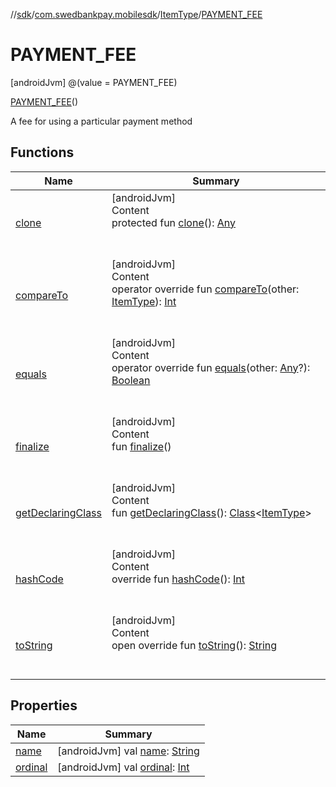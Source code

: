 //[sdk](../../../../index.md)/[com.swedbankpay.mobilesdk](../../index.md)/[ItemType](../index.md)/[PAYMENT_FEE](index.md)



# PAYMENT_FEE  
 [androidJvm] @(value = PAYMENT_FEE)  
  
[PAYMENT_FEE](index.md)()  


A fee for using a particular payment method

   


## Functions  
  
|  Name |  Summary | 
|---|---|
| <a name="kotlin/Enum/clone/#/PointingToDeclaration/"></a>[clone](../../-re-order-purchase-indicator/-r-e-o-r-d-e-r-e-d/index.md#%5Bkotlin%2FEnum%2Fclone%2F%23%2FPointingToDeclaration%2F%5D%2FFunctions%2F2101262426)| <a name="kotlin/Enum/clone/#/PointingToDeclaration/"></a>[androidJvm]  <br>Content  <br>protected fun [clone](../../-re-order-purchase-indicator/-r-e-o-r-d-e-r-e-d/index.md#%5Bkotlin%2FEnum%2Fclone%2F%23%2FPointingToDeclaration%2F%5D%2FFunctions%2F2101262426)(): [Any](https://kotlinlang.org/api/latest/jvm/stdlib/kotlin/-any/index.html)  <br><br><br>|
| <a name="kotlin/Enum/compareTo/#com.swedbankpay.mobilesdk.ItemType/PointingToDeclaration/"></a>[compareTo](../-o-t-h-e-r/index.md#%5Bkotlin%2FEnum%2FcompareTo%2F%23com.swedbankpay.mobilesdk.ItemType%2FPointingToDeclaration%2F%5D%2FFunctions%2F2101262426)| <a name="kotlin/Enum/compareTo/#com.swedbankpay.mobilesdk.ItemType/PointingToDeclaration/"></a>[androidJvm]  <br>Content  <br>operator override fun [compareTo](../-o-t-h-e-r/index.md#%5Bkotlin%2FEnum%2FcompareTo%2F%23com.swedbankpay.mobilesdk.ItemType%2FPointingToDeclaration%2F%5D%2FFunctions%2F2101262426)(other: [ItemType](../index.md)): [Int](https://kotlinlang.org/api/latest/jvm/stdlib/kotlin/-int/index.html)  <br><br><br>|
| <a name="kotlin/Enum/equals/#kotlin.Any?/PointingToDeclaration/"></a>[equals](../../-re-order-purchase-indicator/-r-e-o-r-d-e-r-e-d/index.md#%5Bkotlin%2FEnum%2Fequals%2F%23kotlin.Any%3F%2FPointingToDeclaration%2F%5D%2FFunctions%2F2101262426)| <a name="kotlin/Enum/equals/#kotlin.Any?/PointingToDeclaration/"></a>[androidJvm]  <br>Content  <br>operator override fun [equals](../../-re-order-purchase-indicator/-r-e-o-r-d-e-r-e-d/index.md#%5Bkotlin%2FEnum%2Fequals%2F%23kotlin.Any%3F%2FPointingToDeclaration%2F%5D%2FFunctions%2F2101262426)(other: [Any](https://kotlinlang.org/api/latest/jvm/stdlib/kotlin/-any/index.html)?): [Boolean](https://kotlinlang.org/api/latest/jvm/stdlib/kotlin/-boolean/index.html)  <br><br><br>|
| <a name="kotlin/Enum/finalize/#/PointingToDeclaration/"></a>[finalize](../../-re-order-purchase-indicator/-r-e-o-r-d-e-r-e-d/index.md#%5Bkotlin%2FEnum%2Ffinalize%2F%23%2FPointingToDeclaration%2F%5D%2FFunctions%2F2101262426)| <a name="kotlin/Enum/finalize/#/PointingToDeclaration/"></a>[androidJvm]  <br>Content  <br>fun [finalize](../../-re-order-purchase-indicator/-r-e-o-r-d-e-r-e-d/index.md#%5Bkotlin%2FEnum%2Ffinalize%2F%23%2FPointingToDeclaration%2F%5D%2FFunctions%2F2101262426)()  <br><br><br>|
| <a name="kotlin/Enum/getDeclaringClass/#/PointingToDeclaration/"></a>[getDeclaringClass](../../-re-order-purchase-indicator/-r-e-o-r-d-e-r-e-d/index.md#%5Bkotlin%2FEnum%2FgetDeclaringClass%2F%23%2FPointingToDeclaration%2F%5D%2FFunctions%2F2101262426)| <a name="kotlin/Enum/getDeclaringClass/#/PointingToDeclaration/"></a>[androidJvm]  <br>Content  <br>fun [getDeclaringClass](../../-re-order-purchase-indicator/-r-e-o-r-d-e-r-e-d/index.md#%5Bkotlin%2FEnum%2FgetDeclaringClass%2F%23%2FPointingToDeclaration%2F%5D%2FFunctions%2F2101262426)(): [Class](https://developer.android.com/reference/kotlin/java/lang/Class.html)<[ItemType](../index.md)>  <br><br><br>|
| <a name="kotlin/Enum/hashCode/#/PointingToDeclaration/"></a>[hashCode](../../-re-order-purchase-indicator/-r-e-o-r-d-e-r-e-d/index.md#%5Bkotlin%2FEnum%2FhashCode%2F%23%2FPointingToDeclaration%2F%5D%2FFunctions%2F2101262426)| <a name="kotlin/Enum/hashCode/#/PointingToDeclaration/"></a>[androidJvm]  <br>Content  <br>override fun [hashCode](../../-re-order-purchase-indicator/-r-e-o-r-d-e-r-e-d/index.md#%5Bkotlin%2FEnum%2FhashCode%2F%23%2FPointingToDeclaration%2F%5D%2FFunctions%2F2101262426)(): [Int](https://kotlinlang.org/api/latest/jvm/stdlib/kotlin/-int/index.html)  <br><br><br>|
| <a name="kotlin/Enum/toString/#/PointingToDeclaration/"></a>[toString](../../-re-order-purchase-indicator/-r-e-o-r-d-e-r-e-d/index.md#%5Bkotlin%2FEnum%2FtoString%2F%23%2FPointingToDeclaration%2F%5D%2FFunctions%2F2101262426)| <a name="kotlin/Enum/toString/#/PointingToDeclaration/"></a>[androidJvm]  <br>Content  <br>open override fun [toString](../../-re-order-purchase-indicator/-r-e-o-r-d-e-r-e-d/index.md#%5Bkotlin%2FEnum%2FtoString%2F%23%2FPointingToDeclaration%2F%5D%2FFunctions%2F2101262426)(): [String](https://kotlinlang.org/api/latest/jvm/stdlib/kotlin/-string/index.html)  <br><br><br>|


## Properties  
  
|  Name |  Summary | 
|---|---|
| <a name="com.swedbankpay.mobilesdk/ItemType.PAYMENT_FEE/name/#/PointingToDeclaration/"></a>[name](name.md)| <a name="com.swedbankpay.mobilesdk/ItemType.PAYMENT_FEE/name/#/PointingToDeclaration/"></a> [androidJvm] val [name](name.md): [String](https://kotlinlang.org/api/latest/jvm/stdlib/kotlin/-string/index.html)   <br>|
| <a name="com.swedbankpay.mobilesdk/ItemType.PAYMENT_FEE/ordinal/#/PointingToDeclaration/"></a>[ordinal](ordinal.md)| <a name="com.swedbankpay.mobilesdk/ItemType.PAYMENT_FEE/ordinal/#/PointingToDeclaration/"></a> [androidJvm] val [ordinal](ordinal.md): [Int](https://kotlinlang.org/api/latest/jvm/stdlib/kotlin/-int/index.html)   <br>|

